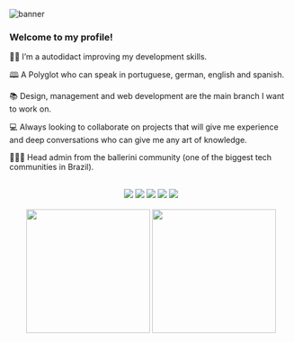 
![banner](./Banner_FORDUN.png)




<h3>Welcome to my profile!</h3>

<p align="left">
    👋🏽 I’m a autodidact improving my development skills.
</p>
<p align="left">
    🕮  A Polyglot who can speak in portuguese, german, english and spanish.
</p>
<p align="left">
    📚 Design, management and web development are the main branch I want to work on.
</p>
<p align="left">
    💻 Always looking to collaborate on projects that will give me experience and deep conversations who can give me any art of knowledge.
</p>
<p align="left">
    🙋🏻‍♂️ Head admin from the ballerini community (one of the biggest tech communities in Brazil).
</p>
<br/>
<div align="center"> 
  <a href="https://www.instagram.com/juan.blandi" target="_blank"><img src="https://img.shields.io/badge/-Instagram-%23E4405F?style=for-the-badge&logo=instagram&logoColor=white" target="_blank"></a>
 	<a href="https://www.twitch.tv/fordun" target="_blank"><img src="https://img.shields.io/badge/Twitch-9146FF?style=for-the-badge&logo=twitch&logoColor=white" target="_blank"></a>
 <a href="https://discord.gg/ballerini" target="_blank"><img src="https://img.shields.io/badge/Discord-7289DA?style=for-the-badge&logo=discord&logoColor=white" target="_blank"></a> 
  <a href = "mailto:cruzjuanblandi@gmail.com"><img src="https://img.shields.io/badge/-Gmail-%23333?style=for-the-badge&logo=gmail&logoColor=white" target="_blank"></a>
  <a href="https://www.linkedin.com/in/juan-cruz-blandi/" target="_blank"><img src="https://img.shields.io/badge/-LinkedIn-%230077B5?style=for-the-badge&logo=linkedin&logoColor=white" target="_blank"></a> 
 
</div>
<br/>
  <div align="center">
    <img height="220em" src="https://github-readme-stats.vercel.app/api?username=fordunn&show_icons=true&t&theme=radical"/>
    <img height="220em" src="https://github-readme-stats.vercel.app/api/top-langs/?username=fordunn&langs_count=4)](https://github.com/anuraghazra/github-readme-statsCompact&theme=radical"/>
</div>
